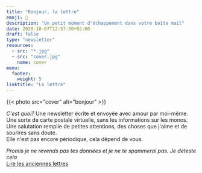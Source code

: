 ```yaml
---
title: "Bonjour, la lettre"
emoji: 💌
description: "Un petit moment d'échappement dans votre boîte mail"
date: 2020-10-07T12:57:50+02:00
draft: false
type: "newsletter"
resources:
  - src: "*.jpg"
  - src: "cover.jpg"
    name: cover
menu:
  footer:
    weight: 5
linktitle: "La lettre"
---
```


{{< photo src="cover" alt="bonjour" >}}

*C'est quoi?* Une newsletter écrite et envoyée avec amour par moi-même. Une sorte de carte postale virtuelle, sans les informations sur les monos. Une salutation remplie de petites attentions, des choses que j'aime et de sourires sans doute.  
Elle n'est pas encore périodique, cela dépend de vous.  

*Promis je ne revends pas tes données et je ne te spammerai pas. Je déteste cela*  
[Lire les anciennes lettres](/letters)

